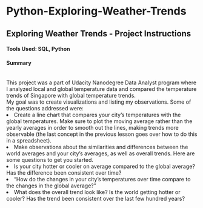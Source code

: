 # Python-Exploring-Weather-Trends

<h2>Exploring Weather Trends - Project Instructions </h2
 <br> <h4>Tools Used: SQL, Python </h4>
<h4>Summary</h4>
<br>This project was a part of Udacity Nanodegree Data Analyst program where I analyzed local and global temperature data and compared the temperature trends of Singapore with global temperature trends.
<br>My goal was to create visualizations and listing my observations.
Some of the questions addressed were:

<li>Create a line chart that compares your city’s temperatures with the global temperatures. Make sure to plot the moving average rather than the yearly averages in order to smooth out the lines, making trends more observable (the last concept in the previous lesson goes over how to do this in a spreadsheet).
<li>Make observations about the similarities and differences between the world averages and your city’s averages, as well as overall trends. Here are some questions to get you started.
<li>Is your city hotter or cooler on average compared to the global average? Has the difference been consistent over time?
<li>“How do the changes in your city’s temperatures over time compare to the changes in the global average?”
<li>What does the overall trend look like? Is the world getting hotter or cooler? Has the trend been consistent over the last few hundred years?
